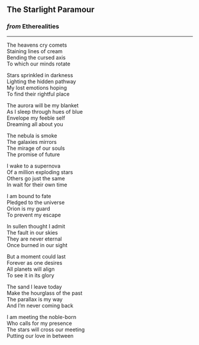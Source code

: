 
## The Starlight Paramour

### *from* **Etherealities**

---

The heavens cry comets \
Staining lines of cream \
Bending the cursed axis \
To which our minds rotate

Stars sprinkled in darkness \
Lighting the hidden pathway \
My lost emotions hoping \
To find their rightful place

The aurora will be my blanket \
As I sleep through hues of blue \
Envelope my feeble self \
Dreaming all about you

The nebula is smoke \
The galaxies mirrors \
The mirage of our souls \
The promise of future

I wake to a supernova \
Of a million exploding stars \
Others go just the same \
In wait for their own time

I am bound to fate \
Pledged to the universe \
Orion is my guard \
To prevent my escape

In sullen thought I admit \
The fault in our skies \
They are never eternal \
Once burned in our sight

But a moment could last \
Forever as one desires \
All planets will align \
To see it in its glory

The sand I leave today \
Make the hourglass of the past \
The parallax is my way \
And I’m never coming back

I am meeting the noble-born \
Who calls for my presence \
The stars will cross our meeting \
Putting our love in between
